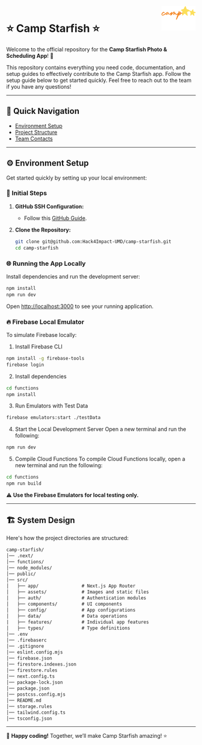 <img src="src/assets/logos/darkBgLogo.png" alt="Camp Starfish logo" title="Camp Starfish" align="right" height="65" />

# ⭐️ Camp Starfish ⭐️

Welcome to the official repository for the **Camp Starfish Photo & Scheduling App**! 🎉

This repository contains everything you need code, documentation, and setup guides to effectively contribute to the Camp Starfish app. Follow the setup guide below to get started quickly. Feel free to reach out to the team if you have any questions!

---

## 📖 Quick Navigation

- [Environment Setup](#environment-setup)
- [Project Structure](#project-structure)
- [Team Contacts](#team-contacts)

---

## ⚙️ Environment Setup

Get started quickly by setting up your local environment:

### 📂 Initial Steps

1. **GitHub SSH Configuration:**  
   - Follow this [GitHub Guide](https://docs.github.com/en/authentication/connecting-to-github-with-ssh).

2. **Clone the Repository:**
   ```bash
   git clone git@github.com:Hack4Impact-UMD/camp-starfish.git
   cd camp-starfish
   ```

### 🌐 Running the App Locally

Install dependencies and run the development server:
```bash
npm install
npm run dev
```

Open [http://localhost:3000](http://localhost:3000) to see your running application.

### 🔥 Firebase Local Emulator

To simulate Firebase locally:
1. Install Firebase CLI
```bash
npm install -g firebase-tools
firebase login
```
2. Install dependencies
```bash
cd functions
npm install
```
3. Run Emulators with Test Data
```bash
firebase emulators:start ./testData
```

4. Start the Local Development Server
Open a new terminal and run the following:
```bash
npm run dev
```

5. Compile Cloud Functions
To compile Cloud Functions locally, open a new terminal and run the following:
```bash
cd functions
npm run build
```

⚠️ **Use the Firebase Emulators for local testing only.**

---

## 🏗️ System Design

Here's how the project directories are structured:

```
camp-starfish/
│── .next/
│── functions/
│── node_modules/
│── public/
│── src/
│   ├── app/                # Next.js App Router
│   ├── assets/             # Images and static files
│   ├── auth/               # Authentication modules
│   ├── components/         # UI components
│   ├── config/             # App configurations
│   ├── data/               # Data operations
|   ├── features/           # Individual app features
│   ├── types/              # Type definitions
│── .env
│── .firebaserc
│── .gitignore
│── eslint.config.mjs
│── firebase.json
│── firestore.indexes.json
│── firestore.rules
│── next.config.ts
│── package-lock.json
│── package.json
│── postcss.config.mjs
│── README.md
│── storage.rules
│── tailwind.config.ts
│── tsconfig.json
```

---

🎉 **Happy coding!** Together, we’ll make Camp Starfish amazing! ⭐️
